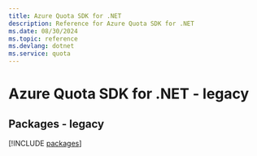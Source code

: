 ```yaml
---
title: Azure Quota SDK for .NET
description: Reference for Azure Quota SDK for .NET
ms.date: 08/30/2024
ms.topic: reference
ms.devlang: dotnet
ms.service: quota
---
```

# Azure Quota SDK for .NET - legacy
## Packages - legacy
[!INCLUDE [packages](quota-index.md)]